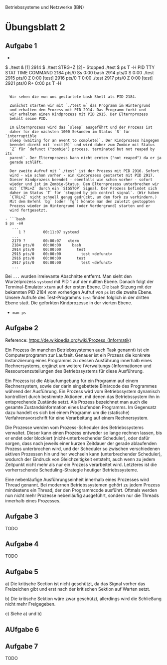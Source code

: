 Betriebssysteme und Netzwerke (IBN)

# Übungsblatt 2

## Aufgabe 1

- ```bash
$ ./test &
[1] 2914
$ ./test
STRG+Z
[2]+  Stopped                 ./test
$ ps T -H
    PID TTY      STAT   TIME COMMAND
   2184 pts/0    Ss     0:00 bash
   2914 pts/0    S      0:00   ./test
   2915 pts/0    Z      0:00     [test] <defunct>
   2916 pts/0    T      0:00   ./test
   2917 pts/0    Z      0:00     [test] <defunct>
   2921 pts/0    R+     0:00   ps T -H
```

  Wir sehen die von uns gestartete bash Shell als PID 2184.

  Zunächst starten wir mit `./test &` das Programm im Hintergrund
  und erhalten den Prozess mit PID 2914. Das Programm forkt und
  wir erhalten einen Kindprozess mit PID 2915. Der Elternprozess
  behält seine PID.

  Im Elternprozess wird das `sleep` ausgeführt und der Prozess ist
  daher für die nächsten 1000 Sekunden im Status `S` für `interruptible
  sleep (waiting for an event to complete)`. Der Kindprozess hingegen
  beendet direkt mit `exit(0)` und wird daher zum Zombie mit Status
  `Z` für `defunct ("zombie") process, terminated but not reaped by its
  parent`. Der Elternprozess kann nicht ernten ("not reaped") da er ja
  gerade schläft.

  Der zweite Aufruf mit `./test` ist der Prozess mit PID 2916. Sofort
  wird - wie schon vorher - ein Kindprozess gestartet mit PID 2917.
  Dieser Kindprozess beendet - ebenfalls wie schon vorher - sofort
  wieder und ist im Zombie-Status. Den Elternprozess unterbrechen wir
  mit `CTRL+Z` durch ein `SIGSTOP` Signal. Der Prozess befindet sich
  daher im Status `T` für `stopped by job control signal`. (Wir haben
  `CTRL+Z` nicht schnell genug gedrückt, um den fork zu verhindern.)
  Mit dem Befehl `bg` (oder `fg`) könnte man den zuletzt gestoppten
  Prozess wieder im Hintergrund (oder Vordergrund) starten und er
  wird fortgesetzt.

- ```bash
$ ps -eH
   ...
      1 ?        00:11:07 systemd
   ...
   2179 ?        00:00:07   xterm
   2184 pts/0    00:00:00     bash
   2914 pts/0    00:00:00       test
   2915 pts/0    00:00:00         test <defunct>
   2916 pts/0    00:00:00       test
   2917 pts/0    00:00:00         test <defunct>
   ...
```

  Bei `...` wurden irrelevante Abschnitte entfernt. Man sieht den
  Wurzelprozess `systemd` mit PID 1 auf der nullten Ebene. Danach
  folgt der Terminal-Emulator `xterm` auf der ersten Ebene. Die
  `bash` Sitzung mit der bekannten PID 2184 vom vorherigen Aufruf
  von `ps` ist die zweite Ebene. Unsere Aufrufe des Test-Programms
  `test` finden folglich in der dritten Ebene statt. Die geforkten
  Kindprozesse in der vierten Ebene.

- `man ps`

## Aufgabe 2

Reference: https://de.wikipedia.org/wiki/Prozess_(Informatik)

Ein Prozess (in manchen Betriebssystemen auch Task genannt) ist ein Computerprogramm zur Laufzeit. Genauer ist ein Prozess die konkrete Instanziierung eines Programms zu dessen Ausführung innerhalb eines Rechnersystems, ergänzt um weitere (Verwaltungs-)Informationen und Ressourcenzuteilungen des Betriebssystems für diese Ausführung.

Ein Prozess ist die Ablaufumgebung für ein Programm auf einem Rechnersystem, sowie der darin eingebettete Binärcode des Programmes während der Ausführung. Ein Prozess wird vom Betriebssystem dynamisch kontrolliert durch bestimmte Aktionen, mit denen das Betriebssystem ihn in entsprechende Zustände setzt. Als Prozess bezeichnet man auch die gesamte Zustandsinformation eines laufenden Programms. Im Gegensatz dazu handelt es sich bei einem Programm um die (statische) Verfahrensvorschrift für eine Verarbeitung auf einem Rechnersystem.

Die Prozesse werden vom Prozess-Scheduler des Betriebssystems verwaltet. Dieser kann einen Prozess entweder so lange rechnen lassen, bis er endet oder blockiert (nicht-unterbrechender Scheduler), oder dafür sorgen, dass nach jeweils einer kurzen Zeitdauer der gerade ablaufenden Prozess unterbrochen wird, und der Scheduler so zwischen verschiedenen aktiven Prozessen hin und her wechseln kann (unterbrechender Scheduler), wodurch der Eindruck von Gleichzeitigkeit entsteht, auch wenn zu jedem Zeitpunkt nicht mehr als nur ein Prozess verarbeitet wird. Letzteres ist die vorherrschende Scheduling-Strategie heutiger Betriebssysteme.

Eine nebenläufige Ausführungseinheit innerhalb eines Prozesses wird Thread genannt. Bei modernen Betriebssystemen gehört zu jedem Prozess mindestens ein Thread, der den Programmcode ausführt. Oftmals werden nun nicht mehr Prozesse nebenläufig ausgeführt, sondern nur die Threads innerhalb eines Prozesses.

## Aufgabe 3

TODO

## Aufgabe 4

TODO

## Aufgabe 5

a) Die kritische Section ist nicht geschützt, da das Signal vorher das Freizeichen gibt und erst nach der kritischen Sektion auf Warten setzt.

b) Die kritische Sektion wäre zwar geschützt, allerdings wird die Schließung nicht mehr Freigegeben.

c) Siehe a) und b)

## AUfgabe 6

## Aufgabe 7

TODO


